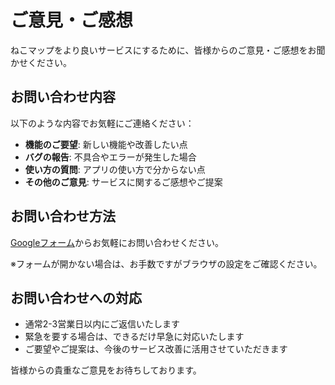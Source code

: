 
# ご意見・ご感想

ねこマップをより良いサービスにするために、皆様からのご意見・ご感想をお聞かせください。

## お問い合わせ内容

以下のような内容でお気軽にご連絡ください：

- **機能のご要望**: 新しい機能や改善したい点
- **バグの報告**: 不具合やエラーが発生した場合
- **使い方の質問**: アプリの使い方で分からない点
- **その他のご意見**: サービスに関するご感想やご提案

## お問い合わせ方法

[Googleフォーム](https://docs.google.com/forms/d/e/1FAIpQLSdv5lzKAMWr_SvJPW-AnfDGzBgZzZqvC9L1mWHkj37WEnp6eQ/viewform?usp=header)からお気軽にお問い合わせください。

※フォームが開かない場合は、お手数ですがブラウザの設定をご確認ください。

## お問い合わせへの対応

- 通常2-3営業日以内にご返信いたします
- 緊急を要する場合は、できるだけ早急に対応いたします
- ご要望やご提案は、今後のサービス改善に活用させていただきます

皆様からの貴重なご意見をお待ちしております。

